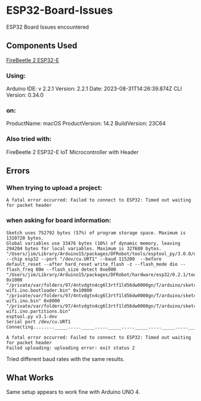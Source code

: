# ESP32-Board-Issues
ESP32 Board Issues encountered


## Components Used

[FireBeetle 2 ESP32-E](https://www.dfrobot.com/product-2231.html)

### Using:
Arduino IDE: v 2.2.1
Version: 2.2.1
Date: 2023-08-31T14:26:39.874Z
CLI Version: 0.34.0

### on:
ProductName:  macOS
ProductVersion:  14.2
BuildVersion:  23C64

### Also tried with:
FireBeetle 2 ESP32-E IoT Microcontroller with Header

## Errors

### When trying to upload a project:
```A fatal error occurred: Failed to connect to ESP32: Timed out waiting for packet header```



### when asking for board information:
```
Sketch uses 752792 bytes (57%) of program storage space. Maximum is 1310720 bytes.
Global variables use 33476 bytes (10%) of dynamic memory, leaving 294204 bytes for local variables. Maximum is 327680 bytes.
"/Users/jim/Library/Arduino15/packages/DFRobot/tools/esptool_py/3.0.0/esptool" --chip esp32 --port "/dev/cu.URT1" --baud 115200  --before default_reset --after hard_reset write_flash -z --flash_mode dio --flash_freq 80m --flash_size detect 0xe000 "/Users/jim/Library/Arduino15/packages/DFRobot/hardware/esp32/0.2.1/tools/partitions/boot_app0.bin" 0x1000 "/private/var/folders/97/4ntvdgtn4cg6l3rtf1ld56dw0000gn/T/arduino/sketches/6B93324481AFB3499472EFCECB202409/esp32-wifi.ino.bootloader.bin" 0x10000 "/private/var/folders/97/4ntvdgtn4cg6l3rtf1ld56dw0000gn/T/arduino/sketches/6B93324481AFB3499472EFCECB202409/esp32-wifi.ino.bin" 0x8000 "/private/var/folders/97/4ntvdgtn4cg6l3rtf1ld56dw0000gn/T/arduino/sketches/6B93324481AFB3499472EFCECB202409/esp32-wifi.ino.partitions.bin" 
esptool.py v3.1-dev
Serial port /dev/cu.URT1
Connecting........_____....._____....._____....._____....._____....._____....._____

A fatal error occurred: Failed to connect to ESP32: Timed out waiting for packet header
Failed uploading: uploading error: exit status 2
```


Tried different baud rates with the same results.

## What Works

Same setup appears to work fine with Arduino UNO 4.
